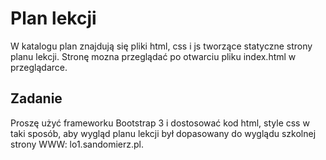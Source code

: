# Plan lekcji
W katalogu plan znajdują się pliki html, css i js tworzące statyczne strony planu lekcji. Stronę mozna przeglądać po otwarciu pliku index.html w przeglądarce.

## Zadanie
Proszę użyć frameworku Bootstrap 3 i dostosować kod html, style css w taki sposób, aby wygląd planu lekcji był dopasowany do wyglądu szkolnej strony WWW: lo1.sandomierz.pl.
